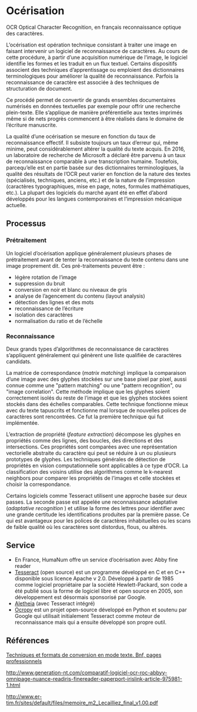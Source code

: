 # Océrisation

OCR Optical Character Recognition, en français reconnaissance optique des caractères.

L’océrisation est opération technique consistant à traiter une image en faisant intervenir un logiciel de reconnaissance de caractères. Au cours de cette procédure, à partir d’une acquisition numérique de l’image, le logiciel identifie les formes et les traduit en un flux textuel. Certains dispositifs associent des techniques d’apprentissage ou emploient des dictionnaires terminologiques pour améliorer la qualité de reconnaissance. Parfois la reconnaissance de caractère est associée à des techniques de structuration de document.

Ce procédé permet de convertir de grands ensembles documentaires numérisés en données textuelles par exemple pour offrir une recherche plein-texte. Elle s’applique de manière préférentielle aux textes imprimés même si de nets progrès commencent à être réalisés dans le domaine de l’écriture manuscrite.

La qualité d’une océrisation se mesure en fonction du taux de reconnaissance effectif. Il subsiste toujours un taux d’erreur qui, même minime, peut considérablement altérer la qualité du texte acquis. En 2016, un laboratoire de recherche de Microsoft a déclaré être parvenu à un taux de reconnaissance comparable à une transcription humaine. Toutefois, parcequ’elle est en partie basée sur des dictionnaires terminologiques, la qualité des résultats de l’OCR peut varier en fonction de la nature des textes (spécialisés, techniques, anciens, etc.) et de la nature de l’impression (caractères typographiques, mise en page, notes, formules mathématiques, etc.). La plupart des logiciels du marché ayant été en effet d’abord développés pour les langues contemporaines et l’impression mécanique actuelle.

## Processus

### Prétraitement

Un logiciel d’océrisation applique généralement plusieurs phases de prétraitement avant de tenter la reconnaissance du texte contenu dans une image proprement dit. Ces pré-traitements peuvent être :

- légère rotation de l’image
- suppression du bruit
- conversion en noir et blanc ou niveaux de gris
- analyse de l’agencement du contenu (layout analysis)
- détection des lignes et des mots
- reconnaissance de l’écriture
- isolation des caractères
- normalisation du ratio et de l’échelle

### Reconnaissance

Deux grands types d’algorithmes de reconnaissance de caractères s’appliquent généralement qui génèrent une liste qualifiée de caractères candidats.

La matrice de correspondance (_matrix matching_) implique la comparaison d’une image avec des glyphes stockées sur une base pixel par pixel, aussi connue comme une "pattern matching" ou une "pattern recognition", ou "image correlation". Cette méthode implique que les glyphes soient correctement isolés du reste de l’image et que les glyphes stockées soient stockés dans des échelles comparables. Cette technique fonctionne mieux avec du texte tapuscrits et fonctionne mal lorsque de nouvelles polices de caractères sont rencontrées. Ce fut la première technique qui fut implémentée.

L’extraction de propriété (_feature extraction_) décompose les glyphes en propriétés comme des lignes, des boucles, des directions et des intersections. Ces propriétés sont comparées avec une représentation vectorielle abstraite du caractère qui peut se réduire à un ou plusieurs prototypes de glyphes. Les techniques générales de détection de propriétés en vision computationnelle sont applicables à ce type d’OCR. La classification des voisins utilise des algorithmes comme le k-nearest neighbors pour comparer les propriétés de l’images et celle stockées et choisir la correspondance.

Certains logiciels comme Tesseract utilisent une approche basée sur deux passes. La seconde passe est appelée une reconnaissance adaptative (_adaptative recognition_ ) et utilise la forme des lettres pour identifier avec une grande certitude les identifications produites par la première passe. Ce qui est avantageux pour les polices de caractères inhabituelles ou les scans de faible qualité où les caractères sont distordus, flous, ou altérés.

## Service

- En France, HumaNum offre un service d’océrisation avec Abby fine reader 
- [Tesseract](https://github.com/tesseract-ocr/tesseract) (open source) est un programme développé en C et en C++ disponible sous licence Apache v 2.0. Développé à partir de 1985 comme logiciel propriétaire par la société Hewlett-Packard, son code a été publié sous la forme de logiciel libre et open source en 2005, son développement est désormais sponsorisé par Google.
- [Aletheia](http://www.primaresearch.org/tools) (avec Tesseract intégré)
- [Ocropy](https://github.com/tmbdev/ocropy) est un projet open-source développé en Python et soutenu par Google qui utilisait initialement Tesseract comme moteur de reconnaissance mais qui a ensuite développé son propre outil.

## Références

[Techniques et formats de conversion en mode texte. Bnf, pages professionnels](http://www.bnf.fr/fr/professionnels/numerisation_boite_outils/a.num_conversion_mode_texte.html)

http://www.generation-nt.com/comparatif-logiciel-ocr-roc-abbyy-omnipage-nuance-readiris-finereader-paperport-irislink-article-975981-1.html

http://www.er-tim.fr/sites/default/files/memoire_m2_Lecailliez_final_v1.00.pdf